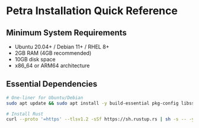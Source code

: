 # Petra Installation Quick Reference

## Minimum System Requirements
- Ubuntu 20.04+ / Debian 11+ / RHEL 8+
- 2GB RAM (4GB recommended)
- 10GB disk space
- x86_64 or ARM64 architecture

## Essential Dependencies
```bash
# One-liner for Ubuntu/Debian
sudo apt update && sudo apt install -y build-essential pkg-config libssl-dev libpq-dev g++ llvm clang libclang-dev

# Install Rust
curl --proto '=https' --tlsv1.2 -sSf https://sh.rustup.rs | sh -s -- -y && source "$HOME/.cargo/env"
